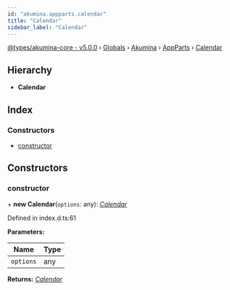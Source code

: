 ```yaml
---
id: "akumina.appparts.calendar"
title: "Calendar"
sidebar_label: "Calendar"
---
```


[@types/akumina-core - v5.0.0](../index.md) › [Globals](../globals.md) › [Akumina](../modules/akumina.md) › [AppParts](../modules/akumina.appparts.md) › [Calendar](akumina.appparts.calendar.md)

## Hierarchy

* **Calendar**

## Index

### Constructors

* [constructor](akumina.appparts.calendar.md#constructor)

## Constructors

###  constructor

\+ **new Calendar**(`options`: any): *[Calendar](akumina.appparts.calendar.md)*

Defined in index.d.ts:61

**Parameters:**

Name | Type |
------ | ------ |
`options` | any |

**Returns:** *[Calendar](akumina.appparts.calendar.md)*

